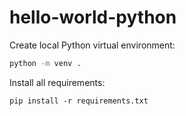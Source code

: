 # hello-world-python

Create local Python virtual environment:
```bash
python -m venv .
```

Install all requirements:
```
pip install -r requirements.txt
```
